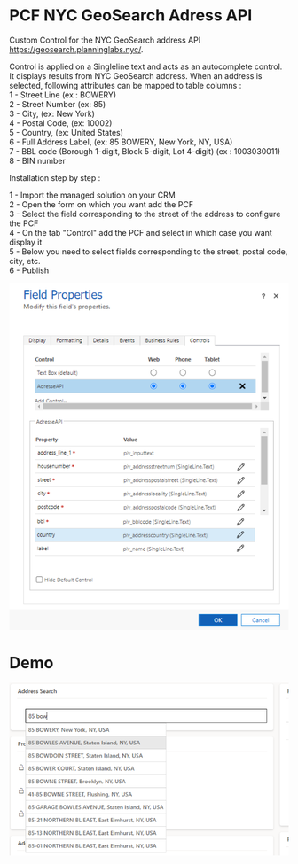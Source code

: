 # PCF NYC GeoSearch Adress API
 
Custom Control for the NYC GeoSearch address API https://geosearch.planninglabs.nyc/.

Control is applied on a Singleline text and acts as an autocomplete control. It displays results from NYC GeoSearch address. When an address is selected, following attributes can be mapped to table columns :  
1 - Street Line (ex : BOWERY)  
2 - Street Number (ex: 85)  
3 - City, (ex: New York)  
4 - Postal Code, (ex: 10002)  
5 - Country, (ex: United States)  
6 - Full Address Label, (ex: 85 BOWERY, New York, NY, USA)  
7 - BBL code (Borough 1-digit, Block 5-digit, Lot 4-digit) (ex : 1003030011)  
8 - BIN number

Installation step by step : 

1 - Import the managed solution on your CRM  
2 - Open the form on which you want add the PCF  
3 - Select the field corresponding to the street of the address to configure the PCF  
4 - On the tab "Control" add the PCF and select in which case you want display it  
5 - Below you need to select fields corresponding to the street, postal code, city, etc.  
6 - Publish  
 
![alt text](img/config.png)

# Demo 

![alt text](img/demo.png)